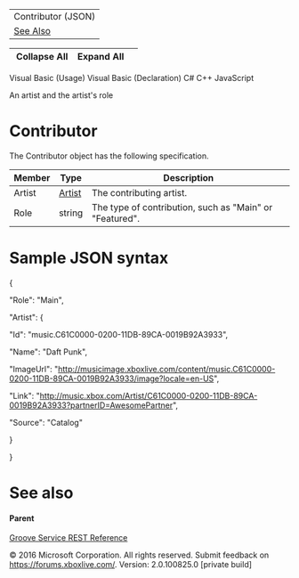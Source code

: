 |                            |
|----------------------------|
| Contributor (JSON)         |
| [See Also](#seeAlsoToggle) |

|  Collapse All    Expand All     |
|---------------------------------|

Visual Basic (Usage)
Visual Basic (Declaration)
C\#
C++
JavaScript

An artist and the artist's role <span id="ID4EN" class="anchor"></span>

Contributor
===========

The Contributor object has the following specification.

| **Member** | **Type**                                           | **Description**                                         |
|------------|----------------------------------------------------|---------------------------------------------------------|
| Artist     | [Artist](../Endpointdocumentation/JSON_Artist.htm) | The contributing artist.                                |
| Role       | string                                             | The type of contribution, such as "Main" or "Featured". |

Sample JSON syntax
==================

{

"Role": "Main",

"Artist": {

"Id": "music.C61C0000-0200-11DB-89CA-0019B92A3933",

"Name": "Daft Punk",

"ImageUrl": "http://musicimage.xboxlive.com/content/music.C61C0000-0200-11DB-89CA-0019B92A3933/image?locale=en-US",

"Link": "http://music.xbox.com/Artist/C61C0000-0200-11DB-89CA-0019B92A3933?partnerID=AwesomePartner",

"Source": "Catalog"

}

}

See also
========

#### Parent

[Groove Service REST Reference](../Endpointdocumentation/atoc_xbm_reference.htm)

© 2016 Microsoft Corporation. All rights reserved.
Submit feedback on <https://forums.xboxlive.com/>.
Version: 2.0.100825.0 \[private build\]
